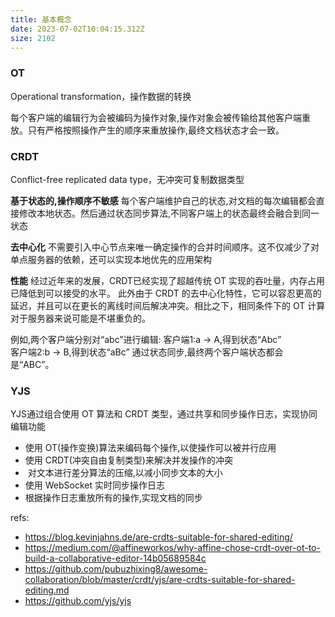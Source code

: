 ```yaml
---
title: 基本概念
date: 2023-07-02T10:04:15.312Z
size: 2102
---
```

### OT
Operational transformation，操作数据的转换

每个客户端的编辑行为会被编码为操作对象,操作对象会被传输给其他客户端重放。只有严格按照操作产生的顺序来重放操作,最终文档状态才会一致。

### CRDT
Conflict-free replicated data type，无冲突可复制数据类型

**基于状态的,操作顺序不敏感**
每个客户端维护自己的状态,对文档的每次编辑都会直接修改本地状态。然后通过状态同步算法,不同客户端上的状态最终会融合到同一状态

**去中心化**
不需要引入中心节点来唯一确定操作的合并时间顺序。这不仅减少了对单点服务器的依赖，还可以实现本地优先的应用架构

**性能**
经过近年来的发展，CRDT已经实现了超越传统 OT 实现的吞吐量，内存占用已降低到可以接受的水平。
此外由于 CRDT 的去中心化特性，它可以容忍更高的延迟，并且可以在更长的离线时间后解决冲突。相比之下，相同条件下的 OT 计算对于服务器来说可能是不堪重负的。

例如,两个客户端分别对“abc”进行编辑:
客户端1:a -> A,得到状态“Abc”  
客户端2:b -> B,得到状态“aBc”
通过状态同步,最终两个客户端状态都会是“ABC”。


### YJS
YJS通过组合使用 OT 算法和 CRDT 类型，通过共享和同步操作日志，实现协同编辑功能

- 使用 OT(操作变换)算法来编码每个操作,以使操作可以被并行应用
- 使用 CRDT(冲突自由复制类型)来解决并发操作的冲突
-  对文本进行差分算法的压缩,以减小同步文本的大小
- 使用 WebSocket 实时同步操作日志
- 根据操作日志重放所有的操作,实现文档的同步


refs:
- https://blog.kevinjahns.de/are-crdts-suitable-for-shared-editing/
- https://medium.com/@affineworkos/why-affine-chose-crdt-over-ot-to-build-a-collaborative-editor-14b05689584c
- https://github.com/pubuzhixing8/awesome-collaboration/blob/master/crdt/yjs/are-crdts-suitable-for-shared-editing.md
- https://github.com/yjs/yjs
